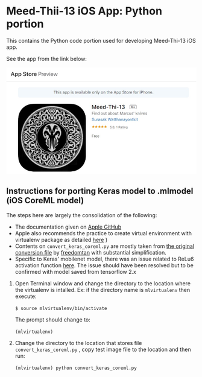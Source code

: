 # Meed-Thii-13 iOS App: Python portion #

This contains the Python code portion used for developing Meed-Thi-13 iOS app.

See the app from the link below:

[![Meed-Thii-13](./MeedThii13AppStore.jpg)](https://apps.apple.com/app/meed-thi-13/id1493446685)

## Instructions for porting Keras model to .mlmodel (iOS CoreML model) ##

The steps here are largely the consolidation of the following:

- The documentation given on [Apple GitHub](https://apple.github.io/coremltools/generated/coremltools.converters.keras.convert.html) 
- Apple also recommends the practice to create virtual environment with virtualenv package as detailed [here](https://github.com/apple/coremltools#installation) )
- Contents on `convert_keras_coreml.py` are mostly taken from [the original conversion file](https://github.com/freedomtan/coreml-mobilenet-models/blob/master/mobilenets.py) by [freedomtan](https://github.com/freedomtan) with substantial simplification.
- Specific to Keras' mobilenet model, there was an issue related to ReLu6 activation function [here](https://github.com/apple/coremltools/issues/85). The issue should have been resolved but to be confirmed with model saved from tensorflow 2.x

1. Open Terminal window and change the directory to the location where the virtualenv is intalled. Ex: if the directory name is `mlvirtualenv` then execute: 

    `$ source mlvirtualenv/bin/activate`

    The prompt should change to:

    `(mlvirtualenv)`
    
2. Change the directory to the location that stores file `convert_keras_coreml.py` , copy test image file to the location and then run:

    `(mlvirtualenv) python convert_keras_coreml.py`

